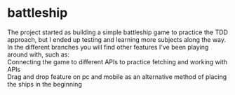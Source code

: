 # battleship
The project started as building a simple battleship game to practice the TDD approach, but I ended up testing and learning more subjects along the way.<br>
In the different branches you will find other features I've been playing around with, such as:<br>
Connecting the game to different APIs to practice fetching and working with APIs<br>
Drag and drop feature on pc and mobile as an alternative method of placing the ships in the beginning 
